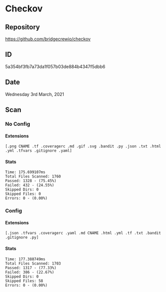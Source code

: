 # Checkov

## Repository
https://github.com/bridgecrewio/checkov

## ID
5a354bf3fb7a73da1f057b03de884b4347f5dbb6

## Date
Wednesday 3rd March, 2021

## Scan
### No Config
#### Extensions
```
[.png CNAME .tf .coveragerc .md .gif .svg .bandit .py .json .txt .html .yml .tfvars .gitignore .yaml]
```
#### Stats
```
Time: 175.699107ms
Total Files Scanned: 1760
Passed: 1328 - (75.45%)
Failed: 432 - (24.55%)
Skipped Dirs: 0
Skipped Files: 0
Errors: 0 - (0.00%)
```
### Config
#### Extensions
```
[.json .tfvars .coveragerc .yaml .md CNAME .html .yml .tf .txt .bandit .gitignore .py]
```
#### Stats
```
Time: 177.388749ms
Total Files Scanned: 1703
Passed: 1317 - (77.33%)
Failed: 386 - (22.67%)
Skipped Dirs: 0
Skipped Files: 58
Errors: 0 - (0.00%)
```
